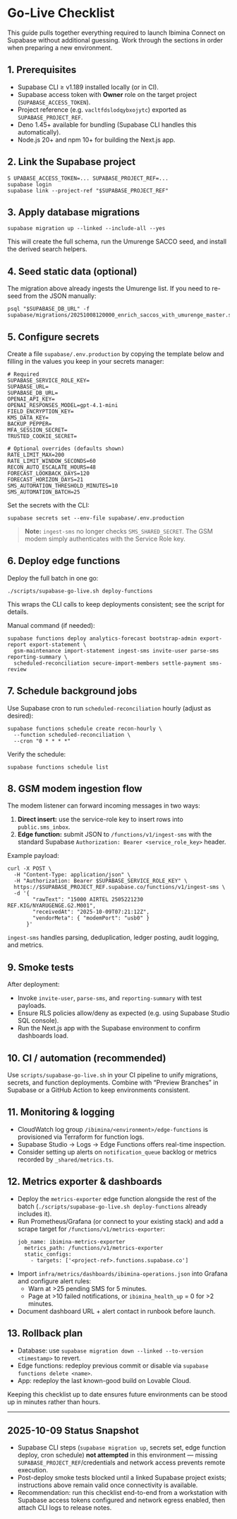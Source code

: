 # Go-Live Checklist

This guide pulls together everything required to launch Ibimina Connect on Supabase without additional guessing. Work through the sections in order when preparing a new environment.

## 1. Prerequisites

- Supabase CLI ≥ v1.189 installed locally (or in CI).
- Supabase access token with **Owner** role on the target project (`SUPABASE_ACCESS_TOKEN`).
- Project reference (e.g. `vacltfdslodqybxojytc`) exported as `SUPABASE_PROJECT_REF`.
- Deno 1.45+ available for bundling (Supabase CLI handles this automatically).
- Node.js 20+ and npm 10+ for building the Next.js app.

## 2. Link the Supabase project

```
S UPABASE_ACCESS_TOKEN=... SUPABASE_PROJECT_REF=...
supabase login
supabase link --project-ref "$SUPABASE_PROJECT_REF"
```

## 3. Apply database migrations

```
supabase migration up --linked --include-all --yes
```

This will create the full schema, run the Umurenge SACCO seed, and install the derived search helpers.

## 4. Seed static data (optional)

The migration above already ingests the Umurenge list. If you need to re-seed from the JSON manually:

```
psql "$SUPABASE_DB_URL" -f supabase/migrations/20251008120000_enrich_saccos_with_umurenge_master.sql
```

## 5. Configure secrets

Create a file `supabase/.env.production` by copying the template below and filling in the values you keep in your secrets manager:

```
# Required
SUPABASE_SERVICE_ROLE_KEY=
SUPABASE_URL=
SUPABASE_DB_URL=
OPENAI_API_KEY=
OPENAI_RESPONSES_MODEL=gpt-4.1-mini
FIELD_ENCRYPTION_KEY=
KMS_DATA_KEY=
BACKUP_PEPPER=
MFA_SESSION_SECRET=
TRUSTED_COOKIE_SECRET=

# Optional overrides (defaults shown)
RATE_LIMIT_MAX=200
RATE_LIMIT_WINDOW_SECONDS=60
RECON_AUTO_ESCALATE_HOURS=48
FORECAST_LOOKBACK_DAYS=120
FORECAST_HORIZON_DAYS=21
SMS_AUTOMATION_THRESHOLD_MINUTES=10
SMS_AUTOMATION_BATCH=25
```

Set the secrets with the CLI:

```
supabase secrets set --env-file supabase/.env.production
```

> **Note:** `ingest-sms` no longer checks `SMS_SHARED_SECRET`. The GSM modem simply authenticates with the Service Role key.

## 6. Deploy edge functions

Deploy the full batch in one go:

```
./scripts/supabase-go-live.sh deploy-functions
```

This wraps the CLI calls to keep deployments consistent; see the script for details.

Manual command (if needed):

```
supabase functions deploy analytics-forecast bootstrap-admin export-report export-statement \
  gsm-maintenance import-statement ingest-sms invite-user parse-sms reporting-summary \
  scheduled-reconciliation secure-import-members settle-payment sms-review
```

## 7. Schedule background jobs

Use Supabase cron to run `scheduled-reconciliation` hourly (adjust as desired):

```
supabase functions schedule create recon-hourly \
  --function scheduled-reconciliation \
  --cron "0 * * * *"
```

Verify the schedule:

```
supabase functions schedule list
```

## 8. GSM modem ingestion flow

The modem listener can forward incoming messages in two ways:

1. **Direct insert:** use the service-role key to insert rows into `public.sms_inbox`.
2. **Edge function:** submit JSON to `/functions/v1/ingest-sms` with the standard Supabase `Authorization: Bearer <service_role_key>` header.

Example payload:

```
curl -X POST \
  -H "Content-Type: application/json" \
  -H "Authorization: Bearer $SUPABASE_SERVICE_ROLE_KEY" \
  https://$SUPABASE_PROJECT_REF.supabase.co/functions/v1/ingest-sms \
  -d '{
        "rawText": "15000 AIRTEL 2505221230 REF.KIG/NYARUGENGE.G2.M001",
        "receivedAt": "2025-10-09T07:21:12Z",
        "vendorMeta": { "modemPort": "usb0" }
      }'
```

`ingest-sms` handles parsing, deduplication, ledger posting, audit logging, and metrics.

## 9. Smoke tests

After deployment:

- Invoke `invite-user`, `parse-sms`, and `reporting-summary` with test payloads.
- Ensure RLS policies allow/deny as expected (e.g. using Supabase Studio SQL console).
- Run the Next.js app with the Supabase environment to confirm dashboards load.

## 10. CI / automation (recommended)

Use `scripts/supabase-go-live.sh` in your CI pipeline to unify migrations, secrets, and function deployments. Combine with “Preview Branches” in Supabase or a GitHub Action to keep environments consistent.

## 11. Monitoring & logging

- CloudWatch log group `/ibimina/<environment>/edge-functions` is provisioned via Terraform for function logs.
- Supabase Studio → Logs → Edge Functions offers real-time inspection.
- Consider setting up alerts on `notification_queue` backlog or metrics recorded by `_shared/metrics.ts`.

## 12. Metrics exporter & dashboards

- Deploy the `metrics-exporter` edge function alongside the rest of the batch (`./scripts/supabase-go-live.sh deploy-functions` already includes it).
- Run Prometheus/Grafana (or connect to your existing stack) and add a scrape target for `/functions/v1/metrics-exporter`:
  ```
  job_name: ibimina-metrics-exporter
    metrics_path: /functions/v1/metrics-exporter
    static_configs:
      - targets: ['<project-ref>.functions.supabase.co']
  ```
- Import `infra/metrics/dashboards/ibimina-operations.json` into Grafana and configure alert rules:
  - Warn at >25 pending SMS for 5 minutes.
  - Page at >10 failed notifications, or `ibimina_health_up` = 0 for >2 minutes.
- Document dashboard URL + alert contact in runbook before launch.

## 13. Rollback plan

- Database: use `supabase migration down --linked --to-version <timestamp>` to revert.
- Edge functions: redeploy previous commit or disable via `supabase functions delete <name>`.
- App: redeploy the last known-good build on Lovable Cloud.

Keeping this checklist up to date ensures future environments can be stood up in minutes rather than hours.

---

## 2025-10-09 Status Snapshot
- Supabase CLI steps (`supabase migration up`, secrets set, edge function deploy, cron schedule) **not attempted** in this environment — missing `SUPABASE_PROJECT_REF`/credentials and network access prevents remote execution.
- Post-deploy smoke tests blocked until a linked Supabase project exists; instructions above remain valid once connectivity is available.
- Recommendation: run this checklist end-to-end from a workstation with Supabase access tokens configured and network egress enabled, then attach CLI logs to release notes.
